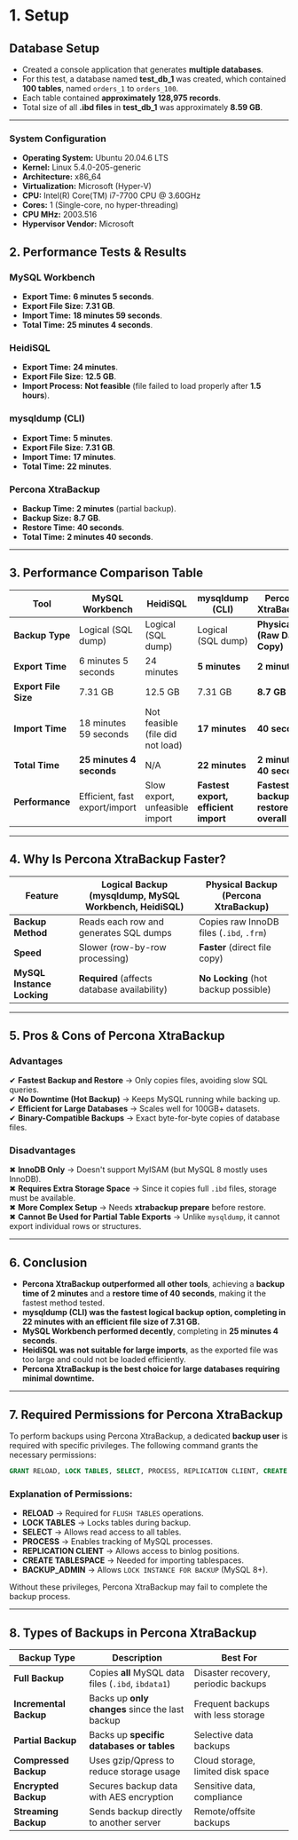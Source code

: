 # **1. Setup**

## **Database Setup**

- Created a console application that generates **multiple databases**.
- For this test, a database named **test_db_1** was created, which contained **100 tables**, named `orders_1` to `orders_100`.
- Each table contained **approximately 128,975 records**.
- Total size of all **.ibd files** in **test_db_1** was approximately **8.59 GB**.

---

### **System Configuration**

- **Operating System:** Ubuntu 20.04.6 LTS
- **Kernel:** Linux 5.4.0-205-generic
- **Architecture:** x86_64
- **Virtualization:** Microsoft (Hyper-V)
- **CPU:** Intel(R) Core(TM) i7-7700 CPU @ 3.60GHz
- **Cores:** 1 (Single-core, no hyper-threading)
- **CPU MHz:** 2003.516
- **Hypervisor Vendor:** Microsoft

## **2. Performance Tests & Results**

### **MySQL Workbench**

- **Export Time:** **6 minutes 5 seconds**.
- **Export File Size:** **7.31 GB**.
- **Import Time:** **18 minutes 59 seconds**.
- **Total Time:** **25 minutes 4 seconds**.

### **HeidiSQL**

- **Export Time:** **24 minutes**.
- **Export File Size:** **12.5 GB**.
- **Import Process:** **Not feasible** (file failed to load properly after **1.5 hours**).

### **mysqldump (CLI)**

- **Export Time:** **5 minutes**.
- **Export File Size:** **7.31 GB**.
- **Import Time:** **17 minutes**.
- **Total Time:** **22 minutes**.

### **Percona XtraBackup**

- **Backup Time:** **2 minutes** (partial backup).
- **Backup Size:** **8.7 GB**.
- **Restore Time:** **40 seconds**.
- **Total Time:** **2 minutes 40 seconds**.

---

## **3. Performance Comparison Table**

| **Tool**             | **MySQL Workbench**           | **HeidiSQL**                     | **mysqldump (CLI)**                  | **Percona XtraBackup**               |
| -------------------- | ----------------------------- | -------------------------------- | ------------------------------------ | ------------------------------------ |
| **Backup Type**      | Logical (SQL dump)            | Logical (SQL dump)               | Logical (SQL dump)                   | **Physical (Raw Data Copy)**         |
| **Export Time**      | 6 minutes 5 seconds           | 24 minutes                       | **5 minutes**                        | **2 minutes**                        |
| **Export File Size** | 7.31 GB                       | 12.5 GB                          | 7.31 GB                              | **8.7 GB**                           |
| **Import Time**      | 18 minutes 59 seconds         | Not feasible (file did not load) | **17 minutes**                       | **40 seconds**                       |
| **Total Time**       | **25 minutes 4 seconds**      | N/A                              | **22 minutes**                       | **2 minutes 40 seconds**             |
| **Performance**      | Efficient, fast export/import | Slow export, unfeasible import   | **Fastest export, efficient import** | **Fastest backup & restore overall** |

---

## **4. Why Is Percona XtraBackup Faster?**

| **Feature**                | **Logical Backup (mysqldump, MySQL Workbench, HeidiSQL)** | **Physical Backup (Percona XtraBackup)** |
| -------------------------- | --------------------------------------------------------- | ---------------------------------------- |
| **Backup Method**          | Reads each row and generates SQL dumps                    | Copies raw InnoDB files (`.ibd`, `.frm`) |
| **Speed**                  | Slower (row-by-row processing)                            | **Faster** (direct file copy)            |
| **MySQL Instance Locking** | **Required** (affects database availability)              | **No Locking** (hot backup possible)     |

---

## **5. Pros & Cons of Percona XtraBackup**

### **Advantages**

✔ **Fastest Backup and Restore** → Only copies files, avoiding slow SQL queries.  
✔ **No Downtime (Hot Backup)** → Keeps MySQL running while backing up.  
✔ **Efficient for Large Databases** → Scales well for 100GB+ datasets.  
✔ **Binary-Compatible Backups** → Exact byte-for-byte copies of database files.

### **Disadvantages**

✖ **InnoDB Only** → Doesn't support MyISAM (but MySQL 8 mostly uses InnoDB).  
✖ **Requires Extra Storage Space** → Since it copies full `.ibd` files, storage must be available.  
✖ **More Complex Setup** → Needs **xtrabackup prepare** before restore.  
✖ **Cannot Be Used for Partial Table Exports** → Unlike `mysqldump`, it cannot export individual rows or structures.

---

## **6. Conclusion**

- **Percona XtraBackup outperformed all other tools**, achieving a **backup time of 2 minutes** and a **restore time of 40 seconds**, making it the fastest method tested.
- **mysqldump (CLI) was the fastest logical backup option, completing in 22 minutes with an efficient file size of 7.31 GB.**
- **MySQL Workbench performed decently**, completing in **25 minutes 4 seconds**.
- **HeidiSQL was not suitable for large imports**, as the exported file was too large and could not be loaded efficiently.
- **Percona XtraBackup is the best choice for large databases requiring minimal downtime.**

---

## **7. Required Permissions for Percona XtraBackup**

To perform backups using Percona XtraBackup, a dedicated **backup user** is required with specific privileges. The following command grants the necessary permissions:

```sql
GRANT RELOAD, LOCK TABLES, SELECT, PROCESS, REPLICATION CLIENT, CREATE TABLESPACE, BACKUP_ADMIN ON *.* TO 'backup_user'@'localhost';
```

### **Explanation of Permissions:**

- **RELOAD** → Required for `FLUSH TABLES` operations.
- **LOCK TABLES** → Locks tables during backup.
- **SELECT** → Allows read access to all tables.
- **PROCESS** → Enables tracking of MySQL processes.
- **REPLICATION CLIENT** → Allows access to binlog positions.
- **CREATE TABLESPACE** → Needed for importing tablespaces.
- **BACKUP_ADMIN** → Allows `LOCK INSTANCE FOR BACKUP` (MySQL 8+).

Without these privileges, Percona XtraBackup may fail to complete the backup process.

---

## **8. Types of Backups in Percona XtraBackup**

| **Backup Type**        | **Description**                                     | **Best For**                        |
| ---------------------- | --------------------------------------------------- | ----------------------------------- |
| **Full Backup**        | Copies **all** MySQL data files (`.ibd`, `ibdata1`) | Disaster recovery, periodic backups |
| **Incremental Backup** | Backs up **only changes** since the last backup     | Frequent backups with less storage  |
| **Partial Backup**     | Backs up **specific databases or tables**           | Selective data backups              |
| **Compressed Backup**  | Uses gzip/Qpress to reduce storage usage            | Cloud storage, limited disk space   |
| **Encrypted Backup**   | Secures backup data with AES encryption             | Sensitive data, compliance          |
| **Streaming Backup**   | Sends backup directly to another server             | Remote/offsite backups              |

